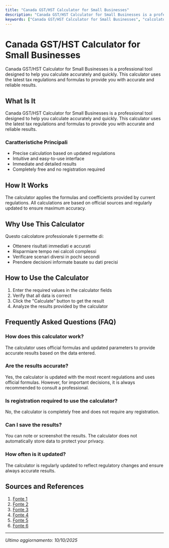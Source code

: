 ```yaml
---
title: "Canada GST/HST Calculator for Small Businesses"
description: "Canada GST/HST Calculator for Small Businesses is a professional tool designed to help you calculate accurately and quickly. This calculator uses the latest tax regulations and formulas to provide you with accurate and reliable results."
keywords: ["Canada GST/HST Calculator for Small Businesses", "calcolatore", "calcolo online"]
---
```


# Canada GST/HST Calculator for Small Businesses

Canada GST/HST Calculator for Small Businesses is a professional tool designed to help you calculate accurately and quickly. This calculator uses the latest tax regulations and formulas to provide you with accurate and reliable results.

## What Is It

Canada GST/HST Calculator for Small Businesses is a professional tool designed to help you calculate accurately and quickly. This calculator uses the latest tax regulations and formulas to provide you with accurate and reliable results.

### Caratteristiche Principali

- Precise calculation based on updated regulations
- Intuitive and easy-to-use interface
- Immediate and detailed results
- Completely free and no registration required

## How It Works

The calculator applies the formulas and coefficients provided by current regulations. All calculations are based on official sources and regularly updated to ensure maximum accuracy.

## Why Use This Calculator

Questo calcolatore professionale ti permette di:

- Ottenere risultati immediati e accurati
- Risparmiare tempo nei calcoli complessi
- Verificare scenari diversi in pochi secondi
- Prendere decisioni informate basate su dati precisi

## How to Use the Calculator

1. Enter the required values in the calculator fields
2. Verify that all data is correct
3. Click the "Calculate" button to get the result
4. Analyze the results provided by the calculator

## Frequently Asked Questions (FAQ)

### How does this calculator work?

The calculator uses official formulas and updated parameters to provide accurate results based on the data entered.

### Are the results accurate?

Yes, the calculator is updated with the most recent regulations and uses official formulas. However, for important decisions, it is always recommended to consult a professional.

### Is registration required to use the calculator?

No, the calculator is completely free and does not require any registration.

### Can I save the results?

You can note or screenshot the results. The calculator does not automatically store data to protect your privacy.

### How often is it updated?

The calculator is regularly updated to reflect regulatory changes and ensure always accurate results.

## Sources and References

1. [Fonte 1](https://www.canada.ca/en/revenue-agency/services/tax/businesses/topics/gst-hst-businesses/charge-collect-which-rate/calculator.html)
2. [Fonte 2](https://www.canada.ca/en/revenue-agency/services/tax/businesses/topics/gst-hst-businesses/calculate-prepare-report/calculate-net-gst-hst.html)
3. [Fonte 3](https://www.remitbee.com/gst-hst-calculator)
4. [Fonte 4](https://helpsme.com/tools/free-gst-hst-pst-sales-tax-calculator-canada)
5. [Fonte 5](https://www.psylio.com/en/resources/accounting/calculatrice-tps-tvh)
6. [Fonte 6](https://vat-calculator.net/canada.html)

---

*Ultimo aggiornamento: 10/10/2025*
